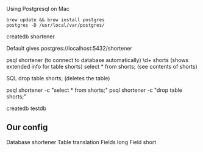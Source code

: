 Using Postgresql on Mac

```
brew update && brew install postgres
postgres -D /usr/local/var/postgres/
```

createdb shortener

Default gives
postgres://localhost:5432/shortener

psql shortener (to connect to database automatically)
\d+ shorts     (shows extended info for table shorts)
select * from shorts; (see contents of shorts)

SQL
drop table shorts; (deletes the table)

psql shortener -c "select * from shorts;"
psql shortener -c "drop table shorts;"

createdb testdb

## Our config

Database shortener
Table   translation
Fields  long
Field   short

